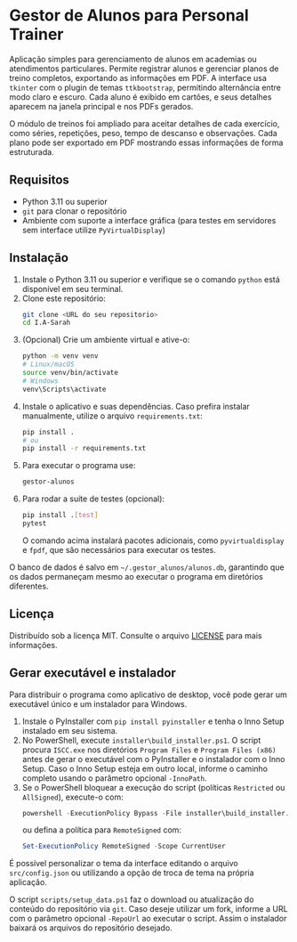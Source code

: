 # Gestor de Alunos para Personal Trainer

Aplicação simples para gerenciamento de alunos em academias ou atendimentos
particulares. Permite registrar alunos e gerenciar planos de treino completos,
exportando as informações em PDF. A interface usa `tkinter` com o plugin de
temas `ttkbootstrap`, permitindo alternância entre modo claro e escuro. Cada
aluno é exibido em cartões, e seus detalhes aparecem na janela principal e nos
PDFs gerados.

O módulo de treinos foi ampliado para aceitar detalhes de cada exercício, como séries, repetições,
peso, tempo de descanso e observações. Cada plano pode ser exportado em PDF mostrando essas
informações de forma estruturada.

## Requisitos
- Python 3.11 ou superior
- `git` para clonar o repositório
- Ambiente com suporte a interface gráfica (para testes em servidores sem
  interface utilize `PyVirtualDisplay`)

## Instalação
1. Instale o Python 3.11 ou superior e verifique se o comando `python` está disponível em seu terminal.
2. Clone este repositório:
   ```bash
   git clone <URL do seu repositorio>
   cd I.A-Sarah
   ```
3. (Opcional) Crie um ambiente virtual e ative-o:
   ```bash
   python -m venv venv
   # Linux/macOS
   source venv/bin/activate
   # Windows
   venv\Scripts\activate
   ```
4. Instale o aplicativo e suas dependências. Caso prefira instalar
   manualmente, utilize o arquivo `requirements.txt`:
   ```bash
   pip install .
   # ou
   pip install -r requirements.txt
   ```
5. Para executar o programa use:
   ```bash
   gestor-alunos
   ```
6. Para rodar a suíte de testes (opcional):
   ```bash
   pip install .[test]
   pytest
   ```
   O comando acima instalará pacotes adicionais, como `pyvirtualdisplay` e
   `fpdf`, que são necessários para executar os testes.

O banco de dados é salvo em `~/.gestor_alunos/alunos.db`, garantindo que os dados permaneçam
mesmo ao executar o programa em diretórios diferentes.

## Licença

Distribuído sob a licença MIT. Consulte o arquivo [LICENSE](LICENSE) para mais
informações.

## Gerar executável e instalador

Para distribuir o programa como aplicativo de desktop, você pode gerar um
executável único e um instalador para Windows.

1. Instale o PyInstaller com `pip install pyinstaller` e tenha o Inno Setup
   instalado em seu sistema.
2. No PowerShell, execute `installer\build_installer.ps1`.
   O script procura `ISCC.exe` nos diretórios `Program Files` e
   `Program Files (x86)` antes de gerar o executável com o PyInstaller e o
   instalador com o Inno Setup. Caso o Inno Setup esteja em outro local,
   informe o caminho completo usando o parâmetro opcional `-InnoPath`.
3. Se o PowerShell bloquear a execução do script (políticas `Restricted` ou
   `AllSigned`), execute-o com:
   ```powershell
   powershell -ExecutionPolicy Bypass -File installer\build_installer.ps1
   ```
   ou defina a política para `RemoteSigned` com:
   ```powershell
   Set-ExecutionPolicy RemoteSigned -Scope CurrentUser
   ```

É possível personalizar o tema da interface editando o arquivo
`src/config.json` ou utilizando a opção de troca de tema na própria aplicação.

O script `scripts/setup_data.ps1` faz o download ou atualização do conteúdo do
repositório via `git`. Caso deseje utilizar um fork, informe a URL com o
parâmetro opcional `-RepoUrl` ao executar o script. Assim o instalador baixará
os arquivos do repositório desejado.
